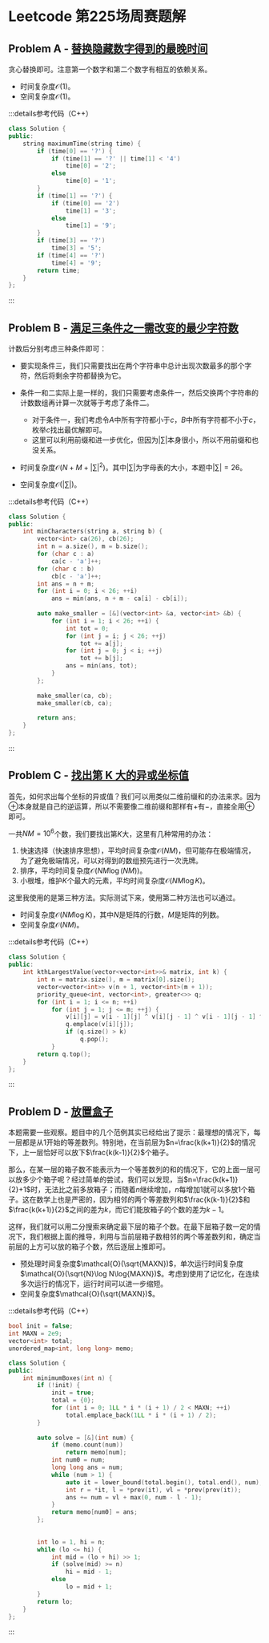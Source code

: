 # Leetcode 第225场周赛题解

## Problem A - [替换隐藏数字得到的最晚时间](https://leetcode.cn/problems/latest-time-by-replacing-hidden-digits/)

贪心替换即可。注意第一个数字和第二个数字有相互的依赖关系。

- 时间复杂度$\mathcal{O}(1)$。
- 空间复杂度$\mathcal{O}(1)$。

:::details参考代码（C++）

```cpp
class Solution {
public:
    string maximumTime(string time) {
        if (time[0] == '?') {
            if (time[1] == '?' || time[1] < '4')
                time[0] = '2';
            else
                time[0] = '1';
        }
        if (time[1] == '?') {
            if (time[0] == '2')
                time[1] = '3';
            else
                time[1] = '9';
        }
        if (time[3] == '?')
            time[3] = '5';
        if (time[4] == '?')
            time[4] = '9';
        return time;
    }
};
```

:::

## Problem B - [满足三条件之一需改变的最少字符数](https://leetcode.cn/problems/change-minimum-characters-to-satisfy-one-of-three-conditions/)

计数后分别考虑三种条件即可：

- 要实现条件三，我们只需要找出在两个字符串中总计出现次数最多的那个字符，然后将剩余字符都替换为它。
- 条件一和二实际上是一样的，我们只需要考虑条件一，然后交换两个字符串的计数数组再计算一次就等于考虑了条件二。
    - 对于条件一，我们考虑令$A$中所有字符都小于$c$，$B$中所有字符都不小于$c$，枚举$c$找出最优解即可。
    - 这里可以利用前缀和进一步优化，但因为$|\sum|$本身很小，所以不用前缀和也没关系。

- 时间复杂度$\mathcal{O}(N+M+|\sum|^2)$。其中$|\sum|$为字母表的大小，本题中$|\sum|=26$。
- 空间复杂度$\mathcal{O}(|\sum|)$。

:::details参考代码（C++）

```cpp
class Solution {
public:
    int minCharacters(string a, string b) {
        vector<int> ca(26), cb(26);
        int n = a.size(), m = b.size();
        for (char c : a)
            ca[c - 'a']++;
        for (char c : b)
            cb[c - 'a']++;
        int ans = n + m;
        for (int i = 0; i < 26; ++i)
            ans = min(ans, n + m - ca[i] - cb[i]);
        
        auto make_smaller = [&](vector<int> &a, vector<int> &b) {
            for (int i = 1; i < 26; ++i) {
                int tot = 0;
                for (int j = i; j < 26; ++j)
                    tot += a[j];
                for (int j = 0; j < i; ++j)
                    tot += b[j];
                ans = min(ans, tot);
            }
        };        
        
        make_smaller(ca, cb);
        make_smaller(cb, ca);
        
        return ans;
    }
};
```

:::

## Problem C - [找出第 K 大的异或坐标值](https://leetcode.cn/problems/find-kth-largest-xor-coordinate-value/)

首先，如何求出每个坐标的异或值？我们可以用类似二维前缀和的办法来求。因为$\oplus$本身就是自己的逆运算，所以不需要像二维前缀和那样有$+$有$-$，直接全用$\oplus$即可。

一共$NM=10^6$个数，我们要找出第$K$大，这里有几种常用的办法：

1. 快速选择（快速排序思想），平均时间复杂度$\mathcal{O}(NM)$，但可能存在极端情况，为了避免极端情况，可以对得到的数组预先进行一次洗牌。
2. 排序，平均时间复杂度$\mathcal{O}(NM\log(NM))$。
3. 小根堆，维护$K$个最大的元素，平均时间复杂度$\mathcal{O}(NM\log K)$。

这里我使用的是第三种方法。实际测试下来，使用第二种方法也可以通过。

- 时间复杂度$\mathcal{O}(NM\log K)$，其中$N$是矩阵的行数，$M$是矩阵的列数。
- 空间复杂度$\mathcal{O}(NM)$。

:::details参考代码（C++）

```cpp
class Solution {
public:
    int kthLargestValue(vector<vector<int>>& matrix, int k) {
        int n = matrix.size(), m = matrix[0].size();
        vector<vector<int>> v(n + 1, vector<int>(m + 1));
        priority_queue<int, vector<int>, greater<>> q;
        for (int i = 1; i <= n; ++i)
            for (int j = 1; j <= m; ++j) {
                v[i][j] = v[i - 1][j] ^ v[i][j - 1] ^ v[i - 1][j - 1] ^ matrix[i - 1][j - 1];
                q.emplace(v[i][j]);
                if (q.size() > k)
                    q.pop();
            }
        return q.top();
    }
};
```

:::

## Problem D - [放置盒子](https://leetcode.cn/problems/building-boxes/)

本题需要一些观察。题目中的几个范例其实已经给出了提示：最理想的情况下，每一层都是从$1$开始的等差数列。特别地，在当前层为$n=\frac{k(k+1)}{2}$的情况下，上一层恰好可以放下$\frac{k(k-1)}{2}$个箱子。

那么，在某一层的箱子数不能表示为一个等差数列的和的情况下，它的上面一层可以放多少个箱子呢？经过简单的尝试，我们可以发现，当$n=\frac{k(k+1)}{2}+1$时，无法比之前多放箱子；而随着$n$继续增加，$n$每增加$1$就可以多放$1$个箱子。这在数学上也是严密的，因为相邻的两个等差数列和$\frac{k(k-1)}{2}$和$\frac{k(k+1)}{2}$之间的差为$k$，而它们能放箱子的个数的差为$k-1$。

这样，我们就可以用二分搜索来确定最下层的箱子个数。在最下层箱子数一定的情况下，我们根据上面的推导，利用与当前层箱子数相邻的两个等差数列和，确定当前层的上方可以放的箱子个数，然后逐层上推即可。

- 预处理时间复杂度$\mathcal{O}(\sqrt{MAXN})$，单次运行时间复杂度$\mathcal{O}(\sqrt{N}\log N\log{MAXN})$。考虑到使用了记忆化，在连续多次运行的情况下，运行时间可以进一步缩短。
- 空间复杂度$\mathcal{O}(\sqrt{MAXN})$。

:::details参考代码（C++）

```cpp
bool init = false;
int MAXN = 2e9;
vector<int> total;
unordered_map<int, long long> memo;

class Solution {
public:
    int minimumBoxes(int n) {
        if (!init) {
            init = true;
            total = {0};
            for (int i = 0; 1LL * i * (i + 1) / 2 < MAXN; ++i)
                total.emplace_back(1LL * i * (i + 1) / 2);
        }
        
        auto solve = [&](int num) {
            if (memo.count(num))
                return memo[num];
            int num0 = num;
            long long ans = num;
            while (num > 1) {
                auto it = lower_bound(total.begin(), total.end(), num);
                int r = *it, l = *prev(it), vl = *prev(prev(it));
                ans += num = vl + max(0, num - l - 1);
            }
            return memo[num0] = ans;
        };
        
        
        int lo = 1, hi = n;
        while (lo <= hi) {
            int mid = (lo + hi) >> 1;
            if (solve(mid) >= n)
                hi = mid - 1;
            else
                lo = mid + 1;
        }
        return lo;
    }
};
```

:::
